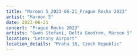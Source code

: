 ```yaml
---
title: "Maroon 5_2023-06-21_Prague Rocks 2023"
artist: "Maroon 5"
date: 2023-06-21
concert: "Prague Rocks 2023"
artists: "Gwen Stefani, Delta Goodrem, Maroon 5"
location: "Letnany Airport"
location_details: "Praha 18, Czech Republic"
---
```

